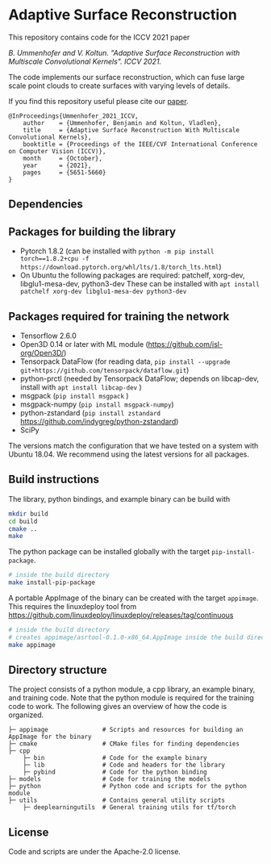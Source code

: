 # Adaptive Surface Reconstruction

This repository contains code for the ICCV 2021 paper

*B. Ummenhofer and V. Koltun. "Adaptive Surface Reconstruction with Multiscale Convolutional Kernels". ICCV 2021.*


The code implements our surface reconstruction, which can fuse large scale
point clouds to create surfaces with varying levels of details.

If you find this repository useful please cite our [paper](https://openaccess.thecvf.com/content/ICCV2021/papers/Ummenhofer_Adaptive_Surface_Reconstruction_With_Multiscale_Convolutional_Kernels_ICCV_2021_paper.pdf).

```
@InProceedings{Ummenhofer_2021_ICCV,
    author    = {Ummenhofer, Benjamin and Koltun, Vladlen},
    title     = {Adaptive Surface Reconstruction With Multiscale Convolutional Kernels},
    booktitle = {Proceedings of the IEEE/CVF International Conference on Computer Vision (ICCV)},
    month     = {October},
    year      = {2021},
    pages     = {5651-5660}
}
```


## Dependencies

## Packages for building the library
- Pytorch 1.8.2 (can be installed with `python -m pip install torch==1.8.2+cpu -f https://download.pytorch.org/whl/lts/1.8/torch_lts.html`)
- On Ubuntu the following packages are required: patchelf, xorg-dev, libglu1-mesa-dev, python3-dev
  These can be installed with `apt install patchelf xorg-dev libglu1-mesa-dev python3-dev`

## Packages required for training the network
- Tensorflow 2.6.0
- Open3D 0.14 or later with ML module (https://github.com/isl-org/Open3D/)
- Tensorpack DataFlow (for reading data, ```pip install --upgrade git+https://github.com/tensorpack/dataflow.git```)
- python-prctl (needed by Tensorpack DataFlow; depends on libcap-dev, install with ```apt install libcap-dev``` )
- msgpack (```pip install msgpack``` )
- msgpack-numpy (```pip install msgpack-numpy```)
- python-zstandard (```pip install zstandard``` https://github.com/indygreg/python-zstandard)
- SciPy

The versions match the configuration that we have tested on a system with Ubuntu 18.04.
We recommend using the latest versions for all packages.


## Build instructions

The library, python bindings, and example binary can be build with

```bash
mkdir build
cd build
cmake ..
make
```

The python package can be installed globally with the target ```pip-install-package```.
```bash
# inside the build directory
make install-pip-package
```

A portable AppImage of the binary can be created with the target ```appimage```.
This requires the linuxdeploy tool from https://github.com/linuxdeploy/linuxdeploy/releases/tag/continuous
```bash
# inside the build directory
# creates appimage/asrtool-0.1.0-x86_64.AppImage inside the build directory
make appimage 
```


## Directory structure

The project consists of a python module, a cpp library, an example binary, and training code.
Note that the python module is required for the training code to work.
The following gives an overview of how the code is organized.
```
├─ appimage               # Scripts and resources for building an AppImage for the binary
├─ cmake                  # CMake files for finding dependencies
├─ cpp
    ├─ bin                # Code for the example binary
    ├─ lib                # Code and headers for the library
    ├─ pybind             # Code for the python binding
├─ models                 # Code for training the models
├─ python                 # Python code and scripts for the python module
├─ utils                  # Contains general utility scripts
    ├─ deeplearningutils  # General training utils for tf/torch
```

## License

Code and scripts are under the Apache-2.0 license.
